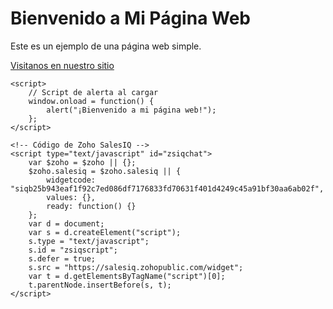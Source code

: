 <html lang="es">
<head>
    <meta charset="UTF-8">
    <meta name="viewport" content="width=device-width, initial-scale=1.0">
    <title>Mi Página Web</title>
</head>
<body>
    <h1>Bienvenido a Mi Página Web</h1>
    <p>Este es un ejemplo de una página web simple.</p>
    <a href="https://www.bas.com.ar" target="_blank">Visitanos en nuestro sitio</a>

    <script>
        // Script de alerta al cargar
        window.onload = function() {
            alert("¡Bienvenido a mi página web!");
        };
    </script>

    <!-- Código de Zoho SalesIQ -->
    <script type="text/javascript" id="zsiqchat">
        var $zoho = $zoho || {};
        $zoho.salesiq = $zoho.salesiq || {
            widgetcode: "siqb25b943eaf1f92c7ed086df7176833fd70631f401d4249c45a91bf30aa6ab02f",
            values: {},
            ready: function() {}
        };
        var d = document;
        var s = d.createElement("script");
        s.type = "text/javascript";
        s.id = "zsiqscript";
        s.defer = true;
        s.src = "https://salesiq.zohopublic.com/widget";
        var t = d.getElementsByTagName("script")[0];
        t.parentNode.insertBefore(s, t);
    </script>
</body>
</html>

